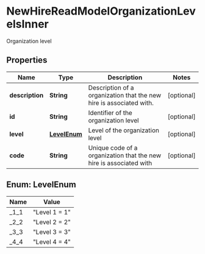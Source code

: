 

# NewHireReadModelOrganizationLevelsInner

Organization level

## Properties

| Name | Type | Description | Notes |
|------------ | ------------- | ------------- | -------------|
|**description** | **String** | Description of a organization that the new hire is associated with. |  [optional] |
|**id** | **String** | Identifier of the organization level |  [optional] |
|**level** | [**LevelEnum**](#LevelEnum) | Level of the organization level |  [optional] |
|**code** | **String** | Unique code of a organization that the new hire is associated with |  [optional] |



## Enum: LevelEnum

| Name | Value |
|---- | -----|
| _1_1 | &quot;Level 1 &#x3D; 1&quot; |
| _2_2 | &quot;Level 2 &#x3D; 2&quot; |
| _3_3 | &quot;Level 3 &#x3D; 3&quot; |
| _4_4 | &quot;Level 4 &#x3D; 4&quot; |



